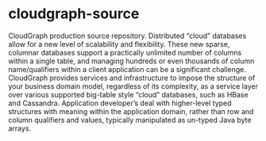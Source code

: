cloudgraph-source
=================

CloudGraph production source repository. Distributed “cloud” databases allow for a new level of scalability and flexibility. These new sparse, columnar databases support a practically unlimited number of columns within a single table, and managing hundreds or even thousands of column name/qualifiers within a client application can be a significant challenge. CloudGraph provides services and infrastructure to impose the structure of your business domain model, regardless of its complexity, as a service layer over various supported big-table style “cloud” databases, such as HBase and Cassandra. Application developer’s deal with higher-level typed structures with meaning within the application domain, rather than row and column qualifiers and values, typically manipulated as un-typed Java byte arrays.

